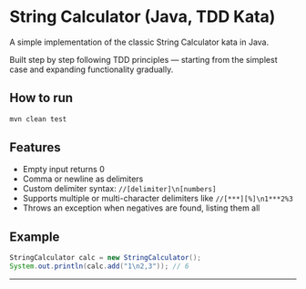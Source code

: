 # String Calculator (Java, TDD Kata)

A simple implementation of the classic String Calculator kata in Java.

Built step by step following TDD principles — starting from the simplest case and expanding functionality gradually.

## How to run

```bash
mvn clean test
```

## Features
- Empty input returns 0
- Comma or newline as delimiters
- Custom delimiter syntax: `//[delimiter]\n[numbers]`
- Supports multiple or multi-character delimiters like `//[***][%]\n1***2%3`
- Throws an exception when negatives are found, listing them all

## Example

```java
StringCalculator calc = new StringCalculator();
System.out.println(calc.add("1\n2,3")); // 6
```

---

